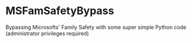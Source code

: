 # MSFamSafetyBypass
Bypassing Microsofts' Family Safety with some super simple Python code (administrator privileges required)
